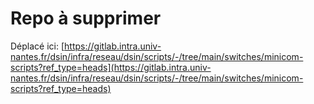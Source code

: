 Repo à supprimer
================

Déplacé ici: [https://gitlab.intra.univ-nantes.fr/dsin/infra/reseau/dsin/scripts/-/tree/main/switches/minicom-scripts?ref_type=heads](https://gitlab.intra.univ-nantes.fr/dsin/infra/reseau/dsin/scripts/-/tree/main/switches/minicom-scripts?ref_type=heads)
